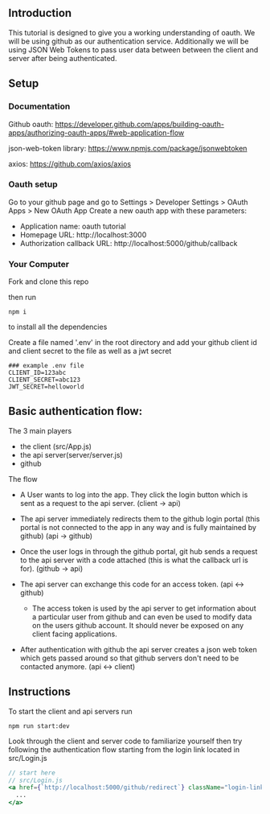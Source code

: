 ## Introduction

This tutorial is designed to give you a working understanding of oauth.
We will be using github as our authentication service.
Additionally we will be using JSON Web Tokens to pass user data between between the client and server after being authenticated.

## Setup

### Documentation

Github oauth:
https://developer.github.com/apps/building-oauth-apps/authorizing-oauth-apps/#web-application-flow

json-web-token library:
https://www.npmjs.com/package/jsonwebtoken

axios:
https://github.com/axios/axios

### Oauth setup

Go to your github page and go to Settings > Developer Settings > OAuth Apps > New OAuth App
Create a new oauth app with these parameters:

- Application name: oauth tutorial
- Homepage URL: http://localhost:3000
- Authorization callback URL: http://localhost:5000/github/callback

### Your Computer

Fork and clone this repo

then run

```
npm i
```

to install all the dependencies

Create a file named '.env' in the root directory
and add your github client id and client secret to the file
as well as a jwt secret

```
### example .env file
CLIENT_ID=123abc
CLIENT_SECRET=abc123
JWT_SECRET=helloworld
```

## Basic authentication flow:

The 3 main players

- the client (src/App.js)
- the api server(server/server.js)
- github

The flow

- A User wants to log into the app. They click the login button which is sent as a request to the api server. (client -> api)
- The api server immediately redirects them to the github login portal (this portal is not connected to the app in any way and is fully maintained by github) (api -> github)
- Once the user logs in through the github portal, git hub sends a request to the api server with a code attached (this is what the callback url is for). (github -> api)
- The api server can exchange this code for an access token. (api <-> github)

  - The access token is used by the api server to get information about a particular user from github and can even be used to modify data on the users github account. It should never be exposed on any client facing applications.

- After authentication with github the api server creates a json web token which gets passed around so that github servers don't need to be contacted anymore. (api <-> client)

## Instructions

To start the client and api servers run

```
npm run start:dev
```

Look through the client and server code to familiarize yourself
then try following the authentication flow starting from the login link located in src/Login.js

```jsx
// start here
// src/Login.js
<a href={`http://localhost:5000/github/redirect`} className="login-link">
  ...
</a>
```
